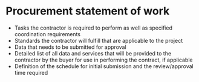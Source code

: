 # Procurement statement of work

- Tasks the contractor is required to perform as well as specified coordination
  requirements
- Standards the contractor will fulfill that are applicable to the project
- Data that needs to be submitted for approval
- Detailed list of all data and services that will be provided to the contractor
  by the buyer for use in performing the contract, if applicable
- Definition of the schedule for initial submission and the review/approval time
  required
